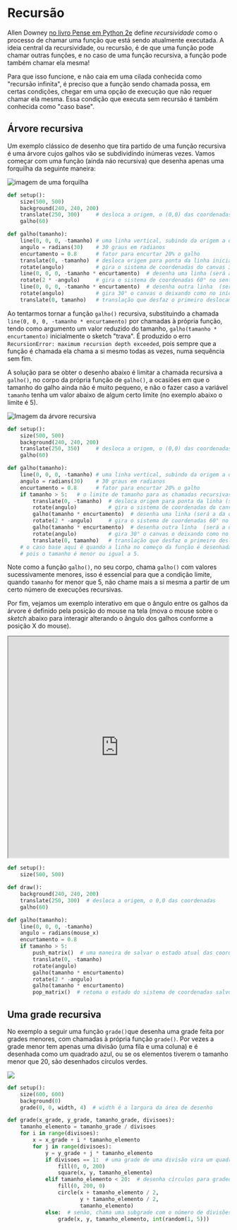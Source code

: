 # Recursão

Allen Downey [no livro Pense em Python 2e](https://penseallen.github.io/PensePython2e/05-cond-recur.html#termo:recursividade) define *recursividade* como o processo de chamar uma função que está sendo atualmente executada. A ideia central da recursividade, ou recursão, é de que uma função pode chamar outras funções, e no caso de uma função recursiva, a função pode também chamar ela mesma!

Para que isso funcione, e não caia em uma cilada conhecida como "recursão infinita", é preciso que a função sendo chamada possa, em certas condições, chegar em uma opção de execução que não requer chamar ela mesma. Essa condição que executa sem recursão é também conhecida como "caso base".

## Árvore recursiva

Um exemplo clássico de desenho que tira partido de uma função recursiva é uma árvore cujos galhos vão se subdividindo inúmeras vezes. Vamos começar com uma função (ainda náo recursiva) que desenha apenas uma forquilha da seguinte maneira:

![imagem de uma forquilha](assets/recursividade-0.png)

```python
def setup():
    size(500, 500)
    background(240, 240, 200) 
    translate(250, 300)     # desloca a origem, o (0,0) das coordenadas do canvas de desenho
    galho(60)

def galho(tamanho):
    line(0, 0, 0, -tamanho) # uma linha vertical, subindo da origem a distância "tamanho"
    angulo = radians(30)    # 30 graus em radianos
    encurtamento = 0.8      # fator para encurtar 20% o galho
    translate(0, -tamanho)  # desloca origem para ponta da linha inicial (será o centro das rotações)
    rotate(angulo)          # gira o sistema de coordenadas do canvas 30° no sentido anti-horário
    line(0, 0, 0, -tamanho * encurtamento)  # desenha uma linha (será a da direita depois)
    rotate(2 * -angulo)     # gira o sistema de coordenadas 60° no sentido horário
    line(0, 0, 0, -tamanho * encurtamento)  # desenha outra linha  (será a da esquerda depois)
    rotate(angulo)          # gira 30° o canvas o deixando como no início.
    translate(0, tamanho)   # translação que desfaz o primeiro deslocamento da origem desta função


```

Ao tentarmos tornar a função `galho()` recursiva, substituindo a chamada `line(0, 0, 0, -tamanho * encurtamento)` por chamadas à própria função, tendo como argumento um valor reduzido do tamanho, `galho(tamanho * encurtamento)` inicialmente o sketch "trava".  É produzido o erro `RecursionError: maximum recursion depth exceeded`, pois sempre que a função é chamada ela chama a si mesmo todas as vezes, numa sequência sem fim.

A solução para se obter o desenho abaixo é limitar a chamada recursiva a `galho()`, no corpo da própria função de `galho()`, a ocasiões em que o tamanho do galho ainda não é muito pequeno, e não o fazer caso a variável `tamanho` tenha um valor abaixo de algum certo limite (no exemplo abaixo o limite é 5).

![Imagem da árvore recursiva](assets/recursividade-1.png)

```python
def setup():
    size(500, 500)
    background(240, 240, 200) 
    translate(250, 350)     # desloca a origem, o (0,0) das coordenadas do canvas de desenho
    galho(60)

def galho(tamanho):
    line(0, 0, 0, -tamanho) # uma linha vertical, subindo da origem a distância "tamanho"
    angulo = radians(30)    # 30 graus em radianos
    encurtamento = 0.8      # fator para encurtar 20% o galho
    if tamanho > 5:   # o limite de tamanho para as chamadas recursivas!
        translate(0, -tamanho)  # desloca origem para ponta da linha (será o centro das rotações)
        rotate(angulo)          # gira o sistema de coordenadas do canvas 30° no sentido anti-horário
        galho(tamanho * encurtamento)  # desenha uma linha (será a da direita depois)
        rotate(2 * -angulo)     # gira o sistema de coordenadas 60° no sentido horário
        galho(tamanho * encurtamento)  # desenha outra linha  (será a da esquerda depois)
        rotate(angulo)          # gira 30° o canvas o deixando como no início.
        translate(0, tamanho)   # translação que desfaz o primeiro deslocamento da origem desta função
    # o caso base aqui é quando a linha no começo da função é desenhada, mas não os dois subgalhos,
    # pois o tamanho é menor ou igual a 5.
```

Note como a função `galho()`, no seu corpo, chama `galho()` com valores sucessivamente menores, isso é essencial para que a condição limite, quando `tamanho` for menor que 5, não chame mais a si mesma a partir de um certo número de execuções recursivas.

Por fim, vejamos um exemplo interativo em que o ângulo entre os galhos da árvore é definido pela posição do mouse na tela (mova o mouse sobre o _sketch_ abaixo para interagir alterando o ângulo dos galhos conforme a posição X do mouse).

<iframe src="https://abav.lugaralgum.com/sketch-a-day/2019/sketch_191025pybr2019/index.html" width=500 height=500> Exemplo interativo com pyp5js</iframe>

```python
def setup():
    size(500, 500)

def draw():
    background(240, 240, 200)
    translate(250, 300)  # desloca a origem, o 0,0 das coordenadas
    galho(60)

def galho(tamanho):
    line(0, 0, 0, -tamanho)
    angulo = radians(mouse_x)
    encurtamento = 0.8
    if tamanho > 5:
        push_matrix()  # uma maneira de salvar o estado atual das coordenadas, usado em conjunto com `pop_matrix()`
        translate(0, -tamanho)
        rotate(angulo)
        galho(tamanho * encurtamento)
        rotate(2 * -angulo)
        galho(tamanho * encurtamento)
		pop_matrix()  # retoma o estado do sistema de coordenadas salvo por `push_matrix()`
```

## Uma grade recursiva

No exemplo a seguir uma função `grade()`que desenha uma grade feita por grades menores, com chamadas à própria função `grade()`. Por vezes a grade menor tem apenas uma divisão (uma fila e uma coluna) e é desenhada como um quadrado azul, ou se os elementos tiverem o tamanho menor que 20, são desenhados círculos verdes.

![](assets/grade_recursiva.png)

```python
def setup():
    size(600, 600)
    background(0)
    grade(0, 0, width, 4)  # width é a largura da área de desenho

def grade(x_grade, y_grade, tamanho_grade, divisoes):
    tamanho_elemento = tamanho_grade / divisoes
    for i in range(divisoes):
        x = x_grade + i * tamanho_elemento
        for j in range(divisoes):
            y = y_grade + j * tamanho_elemento
            if divisoes == 1:  # uma grade de uma divisão vira um quadrado azul
                fill(0, 0, 200)
                square(x, y, tamanho_elemento)
            elif tamanho_elemento < 20:  # desenha círculos para gradedes pequenas
                fill(0, 200, 0)
                circle(x + tamanho_elemento / 2,
                       y + tamanho_elemento / 2,
                       tamanho_elemento)
            else:  # senão, chama uma subgrade com o número de divisões "sorteadas"
                grade(x, y, tamanho_elemento, int(random(1, 5)))


```


